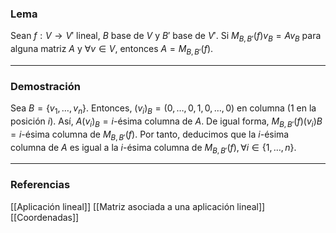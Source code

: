 ### Lema

Sean $f: V \rightarrow V'$ lineal, $B$ base de $V$ y $B'$ base de $V'$. Si $M_{B,B'} (f) v_B = A v_B$ para alguna matriz $A$ y $\forall v \in V$, entonces $A = M_{B, B'} (f)$.

---
### Demostración

Sea $B = \{v_1, \dots, v_n\}$. Entonces, $(v_i)_B = (0, \dots, 0, 1, 0, \dots, 0)$ en columna ($1$ en la posición $i$). Así, $A(v_i)_B = i$-ésima columna de $A$. De igual forma, $M_{B,B'} (f)(v_i)B = i$-ésima columna de $M_{B, B'} (f)$. Por tanto, deducimos que la $i$-ésima columna de $A$ es igual a la $i$-ésima columna de $M_{B,B'} (f), \forall i \in \{1, \dots, n\}$.

---
### Referencias

[[Aplicación lineal]]
[[Matriz asociada a una aplicación lineal]]
[[Coordenadas]]